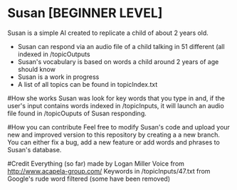 # Susan [BEGINNER LEVEL]
Susan is a simple AI created to replicate a child of about 2 years old.
- Susan can respond via an audio file of a child talking in 51 different (all indexed in /topicOutputs
- Susan's vocabulary is based on words a child around 2 years of age should know
- Susan is a work in progress
- A list of all topics can be found in topicIndex.txt

#How she works
Susan was look for key words that you type in and, if the user's input contains words indexed in /topicInputs, it will launch an audio file found in /topicOuputs of Susan responding.

#How you can contribute
Feel free to modify Susan's code and upload your new and improved version to this repository by creating a a new branch. You can either fix a bug, add a new feature or add words and phrases to Susan's database.

#Credit
Everything (so far) made by Logan Miller
Voice from http://www.acapela-group.com/
Keywords in /topicInputs/47.txt from Google's rude word filtered (some have been removed)
